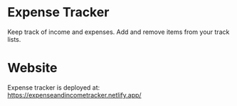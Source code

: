 # Expense Tracker
Keep track of income and expenses. Add and remove items from your track lists.

# Website
Expense tracker is deployed at: https://expenseandincometracker.netlify.app/